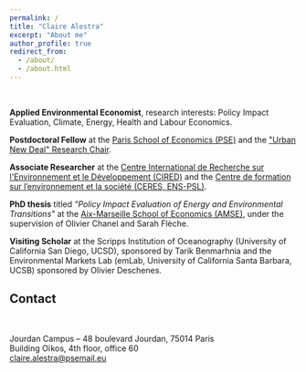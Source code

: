 ```yaml
---
permalink: /
title: "Claire Alestra"
excerpt: "About me"
author_profile: true
redirect_from: 
  - /about/
  - /about.html
---
```


<br>

**Applied Environmental Economist**, research interests: Policy Impact Evaluation, Climate, Energy, Health and Labour Economics.

**Postdoctoral Fellow** at the [Paris School of Economics (PSE)](https://www.parisschoolofeconomics.eu/en/) and the ["Urban New Deal" Research Chair](https://www.parisschoolofeconomics.eu/en/pse-partnership-programme/chairs/urban-new-deal-chair/).

**Associate Researcher** at the [Centre International de Recherche sur l'Environnement et le Développement (CIRED)](https://www.centre-cired.fr/en/) and the [Centre de formation sur l’environnement et la société (CERES, ENS-PSL)](https://ceres.ens.fr/).

**PhD thesis** titled *"Policy Impact Evaluation of Energy and Environmental Transitions"* at the [Aix-Marseille School of Economics (AMSE)](https://www.amse-aixmarseille.fr/en), under the supervision of Olivier Chanel and Sarah Flèche. 

**Visiting Scholar** at the Scripps Institution of Oceanography (University of California San Diego, UCSD), sponsored by Tarik Benmarhnia and the Environmental Markets Lab (emLab, University of California Santa Barbara, UCSB) sponsored by Olivier Deschenes.

## Contact

<br>

Jourdan Campus – 48 boulevard Jourdan, 75014 Paris <br>
Building Oïkos, 4th floor, office 60  <br>
[claire.alestra@psemail.eu](claire.alestra@psemail.eu)
